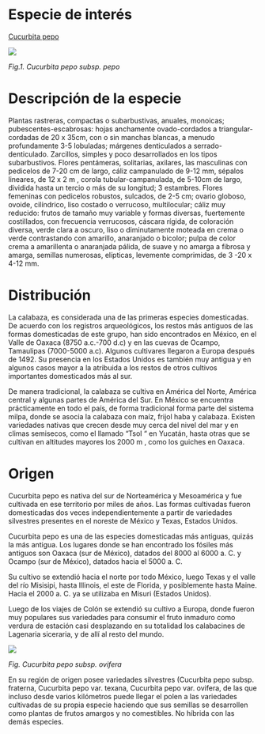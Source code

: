 # Especie de interés 
 [Cucurbita pepo](http://www.conabio.gob.mx/conocimiento/bioseguridad/pdf/20870_sg7.pdf)

![](https://garden.org/pics/2014-10-18/Linneaj/776a80.jpg)

*Fig.1. Cucurbita pepo subsp. pepo*

# **Descripción de la especie**

Plantas rastreras, compactas o subarbustivas, anuales, monoicas; pubescentes-escabrosas: hojas anchamente ovado-cordados a triangular-cordadas de 20 x 35cm, con o sin manchas blancas, a menudo profundamente 3-5 lobuladas; márgenes denticulados a serrado-denticulado. Zarcillos, simples y poco desarrollados en los tipos subarbustivos. Flores pentámeras, solitarias, axilares, las masculinas con pedicelos de 7-20 cm de largo, cáliz campanulado de 9-12 mm, sépalos lineares, de 12 x 2 m , corola tubular-campanulada, de 5-10cm de largo, dividida hasta un tercio o más de su longitud; 3 estambres. Flores femeninas con pedicelos robustos, sulcados, de 2-5 cm; ovario globoso, ovoide, cilíndrico, liso costado o verrucoso, multilocular; cáliz muy reducido: frutos de tamaño muy variable y formas diversas, fuertemente costillados, con frecuencia verrucosos, cáscara rígida, de coloración diversa, verde clara a oscuro, liso o diminutamente moteada en crema o verde contrastando con amarillo, anaranjado o bicolor; pulpa de color crema a amarillenta o anaranjada pálida, de suave y no amarga a fibrosa y amarga, semillas numerosas, elípticas, levemente comprimidas, de 3 -20 x 4-12 mm.

# **Distribución**

La calabaza, es considerada una de las primeras especies domesticadas. De acuerdo con los registros arqueológicos, los restos más antiguos de las formas domesticadas de este grupo, han sido encontrados en México, en el Valle de Oaxaca (8750 a.c.-700 d.c) y en las cuevas de Ocampo, Tamaulipas (7000-5000 a.c). Algunos cultivares llegaron a Europa después de 1492. Su presencia en los Estados Unidos es también muy antigua y en algunos casos mayor a la atribuida a los restos de otros cultivos importantes domesticados más al sur.​

De manera tradicional, la calabaza se cultiva en América del Norte, América central y algunas partes de América del Sur. En México se encuentra prácticamente en todo el país, de forma tradicional forma parte del sistema milpa, donde se asocia la calabaza con maíz, frijol haba y calabaza. Existen variedades nativas que crecen desde muy cerca del nivel del mar y en climas semisecos, como el llamado “Tsol “ en Yucatán, hasta otras que se cultivan en altitudes mayores los 2000 m , como los guiches en Oaxaca.

# **Origen**

Cucurbita pepo es nativa del sur de Norteamérica y Mesoamérica​ y fue cultivada en ese territorio por miles de años. Las formas cultivadas fueron domesticadas dos veces independientemente a partir de variedades silvestres presentes en el noreste de México​ y Texas, Estados Unidos.​

Cucurbita pepo es una de las especies domesticadas más antiguas, quizás la más antigua. Los lugares donde se han encontrado los fósiles más antiguos son Oaxaca (sur de México), datados del 8000 al 6000 a. C. y Ocampo (sur de México), datados hacia el 5000 a. C.​

Su cultivo se extendió hacia el norte por todo México, luego Texas y el valle del río Misisipi, hasta Illinois, el este de Florida, y posiblemente hasta Maine.
Hacia el 2000 a. C. ya se utilizaba en Misuri (Estados Unidos).​

Luego de los viajes de Colón se extendió su cultivo a Europa, donde fueron muy populares sus variedades para consumir el fruto inmaduro como verdura de estación casi desplazando en su totalidad los calabacines de Lagenaria siceraria, y de allí al resto del mundo.​​

![](https://upload.wikimedia.org/wikipedia/commons/4/49/Goards.jpg)

*Fig. Cucurbita pepo subsp. ovifera*

En su región de origen posee variedades silvestres (Cucurbita pepo subsp. fraterna, Cucurbita pepo var. texana,​ Cucurbita pepo var. ovifera,  de las que incluso desde varios kilómetros puede llegar el polen a las variedades cultivadas de su propia especie haciendo que sus semillas se desarrollen como plantas de frutos amargos y no comestibles. No híbrida con las demás especies.
